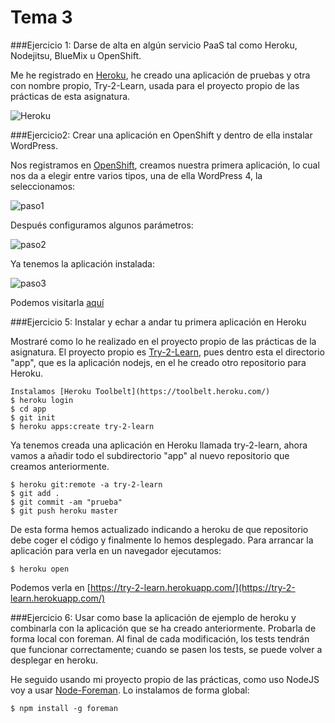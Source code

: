 # Tema 3
###Ejercicio 1: Darse de alta en algún servicio PaaS tal como Heroku, Nodejitsu, BlueMix u OpenShift.

Me he registrado en [Heroku](https://www.heroku.com/), he creado una aplicación de pruebas y otra con nombre propio, Try-2-Learn, usada para el proyecto propio de las prácticas de esta asignatura.

![Heroku](http://i1376.photobucket.com/albums/ah6/jesusgn90/tema3-1.1_zpsoc02ngtj.png)

###Ejercicio2: Crear una aplicación en OpenShift y dentro de ella instalar WordPress.

Nos registramos en [OpenShift](https://www.openshift.com/app/account/new), creamos nuestra primera aplicación, lo cual nos da a elegir entre varios tipos, una de ella WordPress 4, la seleccionamos:

![paso1](http://i1376.photobucket.com/albums/ah6/jesusgn90/tema3-2.1_zps5iuxbbkd.png)

Después configuramos algunos parámetros:

![paso2](http://i1376.photobucket.com/albums/ah6/jesusgn90/tema3-2.2_zpstn2bkxbe.png)

Ya tenemos la aplicación instalada:

![paso3](http://i1376.photobucket.com/albums/ah6/jesusgn90/tema3-2.3_zpszd4xiu5l.png)

Podemos visitarla [aquí](http://jesusgn90-pruebaiv15.rhcloud.com/)

###Ejercicio 5: Instalar y echar a andar tu primera aplicación en Heroku

Mostraré como lo he realizado en el proyecto propio de las prácticas de la asignatura. El proyecto propio es [Try-2-Learn](https://github.com/jesusgn90/Try-2-Learn), pues dentro esta el directorio "app", que es la aplicación nodejs, en el he creado otro repositorio para Heroku. 

    Instalamos [Heroku Toolbelt](https://toolbelt.heroku.com/)
    $ heroku login
    $ cd app
    $ git init
    $ heroku apps:create try-2-learn

Ya tenemos creada una aplicación en Heroku llamada try-2-learn, ahora vamos a añadir todo el subdirectorio "app" al nuevo repositorio que creamos anteriormente.

    $ heroku git:remote -a try-2-learn
    $ git add .
    $ git commit -am "prueba"
    $ git push heroku master

De esta forma hemos actualizado indicando a heroku de que repositorio debe coger el código y finalmente lo hemos desplegado. Para arrancar la aplicación para verla en un navegador ejecutamos:

    $ heroku open

Podemos verla en [https://try-2-learn.herokuapp.com/](https://try-2-learn.herokuapp.com/)

###Ejercicio 6: Usar como base la aplicación de ejemplo de heroku y combinarla con la aplicación que se ha creado anteriormente. Probarla de forma local con foreman. Al final de cada modificación, los tests tendrán que funcionar correctamente; cuando se pasen los tests, se puede volver a desplegar en heroku.
    
He seguido usando mi proyecto propio de las prácticas, como uso NodeJS voy a usar [Node-Foreman](https://github.com/strongloop/node-foreman). Lo instalamos de forma global:

    $ npm install -g foreman

